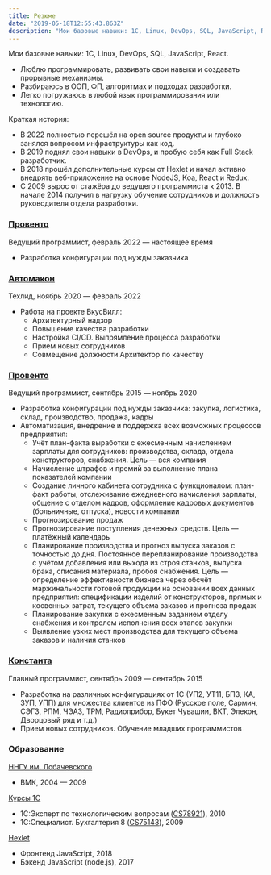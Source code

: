 ```yaml
---
title: Резюме
date: "2019-05-18T12:55:43.863Z"
description: "Мои базовые навыки: 1С, Linux, DevOps, SQL, JavaScript, React."
---
```

Мои базовые навыки: 1С, Linux, DevOps, SQL, JavaScript, React.
- Люблю программировать, развивать свои навыки и создавать прорывные механизмы.
- Разбираюсь в ООП, ФП, алгоритмах и подходах разработки.
- Легко погружаюсь в любой язык программирования или технологию.

Краткая история:
- В 2022 полностью перешёл на open source продукты и глубоко занялся вопросом инфраструктуры как код.
- В 2019 поднял свои навыки в DevOps, и пробую себя как Full Stack разработчик.
- В 2018 прошёл дополнительные курсы от Hexlet и начал активно внедрять веб-приложение на основе NodeJS, Koa, React и Redux.
- С 2009 вырос от стажёра до ведущего программиста к 2013. В начале 2014 получил в нагрузку обучение сотрудников и должность руководителя отдела разработки.

### [Провенто](http://provento-electro.ru/)

Ведущий программист, февраль 2022 — настоящее время

- Разработка конфигурации под нужды заказчика

### [Автомакон](https://automacon.ru/)

Техлид, ноябрь 2020 — февраль 2022

- Работа на проекте ВкусВилл:
    - Архитектурный надзор
    - Повышение качества разработки
    - Настройка CI/CD. Выпрямление процесса разработки
    - Прием новых сотрудников
    - Совмещение должности Архитектор по качеству

### [Провенто](http://provento-electro.ru/)

Ведущий программист, сентябрь 2015 — ноябрь 2020

- Разработка конфигурации под нужды заказчика: закупка, логистика, склад, производство, продажа, кадры
- Автоматизация, внедрение и поддержка всех возможных процессов предприятия:
    - Учёт план-факта выработки с ежесменным начислением зарплаты для сотрудников: производства, склада, отдела конструкторов, снабжения. Цель — вся компания
    - Начисление штрафов и премий за выполнение плана показателей компании
    - Создание личного кабинета сотрудника с функционалом: план-факт работы, отслеживание ежедневного начисления зарплаты,  общение с отделом кадров, оформление кадровых документов (больничные, отпуска), новости компании
    - Прогнозирование продаж
    - Прогнозирование поступления денежных средств. Цель — платёжный календарь
    - Планирование производства и прогноз выпуска заказов с точностью до дня. Постоянное перепланирование производства с учётом добавления или выхода из строя станков, выпуска брака, списания материала, пробоя снабжения. Цель — определение эффективности бизнеса через обсчёт маржинальности готовой продукции на основании всех данных предприятия: спецификации изделий от конструкторов, прямых и косвенных затрат, текущего объема заказов и прогноза продаж
    - Планирование закупки с ежесменным заданием отделу снабжения и контролем исполнения всех этапов закупки
    - Выявление узких мест производства для текущего объема заказов и наличия станков

### [Константа](http://standart1c.ru/)

Главный программист, сентябрь 2009 — сентябрь 2015

- Разработка на различных конфигурациях от 1С (УП2, УТ11, БП3, КА, ЗУП, УПП) для множества клиентов из ПФО (Русское поле, Сармич, СЭГЗ, РПМ, ЧЭАЗ, ТРМ, Радиоприбор, Букет Чувашии, ВКТ, Элекон, Дворцовый ряд и т.д.)
- Прием новых сотрудников. Обучение младших программистов

### Образование

[ННГУ им. Лобачевского](http://www.unn.ru/)
- ВМК, 2004 — 2009

[Курсы 1С](https://uc1.1c.ru/account/summary/?token=1e6b5d763288ceae913c1a9be2450fb9)
- 1С:Эксперт по технологическим вопросам ([CS78921](https://uc1.1c.ru/account/get_prof_certificate/?typeGuid=620c93bd-caf8-11db-b9de-000e0c2f31ac&certificateShortNumber=78921&guid=39022895-a8d9-11de-8780-001a6411168a)), 2010
- 1С:Специалист. Бухгалтерия 8 ([CS75143](https://uc1.1c.ru/account/get_prof_certificate/?typeGuid=f1d0032a-b004-11da-b4f7-00145e306420&certificateShortNumber=75143&guid=39022895-a8d9-11de-8780-001a6411168a)), 2009

[Hexlet](https://ru.hexlet.io/my)
- Фронтенд JavaScript, 2018
- Бэкенд JavaScript (node.js), 2017
